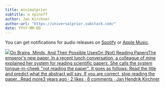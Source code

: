 ```yaml
---
title: minimalprior
subtitle: a spinoff
author: Jan Kirchner
author-url: "https://universalprior.substack.com/"
date: YYYY-MM-DD
---
```


You can get notifications for audio releases on [Spotify](https://open.spotify.com/show/6vHVA4oHPEnt3AqJF6WB64) or [Apple Music](https://podcasts.apple.com/us/podcast/on-brains-minds-and-their-possible-uses/id1617525316).

[![](https://substackcdn.com/image/fetch/w_56,c_limit,f_auto,q_auto:good,fl_progressive:steep/https%3A%2F%2Fbucketeer-e05bbc84-baa3-437e-9518-adb32be77984.s3.amazonaws.com%2Fpublic%2Fimages%2F3c853a3b-98b1-478d-b392-7c3bd57af339_1280x1280.png)On Brains, Minds, And Their Possible UsesOn (Not) Reading PapersThe emperor's new paper. In a recent lunch conversation, a colleague of mine explained her system for reading scientific papers. She calls the system tongue-in-cheek "not reading the paper". It goes as follows: Read the title and predict what the abstract will say. If you are correct, stop reading the paper…Read more3 years ago · 2 likes · 6 comments · Jan Hendrik Kirchner](https://universalprior.substack.com/p/on-not-reading-papers?utm_source=substack&utm_campaign=post_embed&utm_medium=web)
